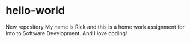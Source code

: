 # hello-world
New repository
My name is Rick and this is a home work assignment for Into to Software Development. And I love coding!
